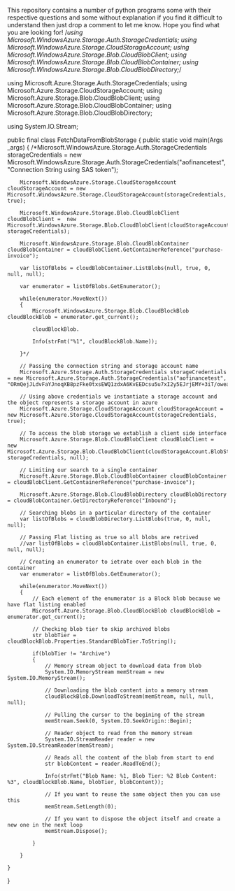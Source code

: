 This repository contains a number of python programs some with their respective questions and some without explanation if you find it difficult to understand then just drop a comment to let me know. Hope you find what you are looking for!
/*using Microsoft.WindowsAzure.Storage.Auth.StorageCredentials;
using Microsoft.WindowsAzure.Storage.CloudStorageAccount;
using Microsoft.WindowsAzure.Storage.Blob.CloudBlobClient;
using Microsoft.WindowsAzure.Storage.Blob.CloudBlobContainer;
using Microsoft.WindowsAzure.Storage.Blob.CloudBlobDirectory;*/

using Microsoft.Azure.Storage.Auth.StorageCredentials;
using Microsoft.Azure.Storage.CloudStorageAccount;
using Microsoft.Azure.Storage.Blob.CloudBlobClient;
using Microsoft.Azure.Storage.Blob.CloudBlobContainer;
using Microsoft.Azure.Storage.Blob.CloudBlobDirectory;

using System.IO.Stream;

public final class FetchDataFromBlobStorage
{
    public static void main(Args _args)
    {
        /*Microsoft.WindowsAzure.Storage.Auth.StorageCredentials storageCredentials = new Microsoft.WindowsAzure.Storage.Auth.StorageCredentials("aofinancetest", "Connection String using SAS token");

        Microsoft.WindowsAzure.Storage.CloudStorageAccount cloudStorageAccount = new Microsoft.WindowsAzure.Storage.CloudStorageAccount(storageCredentials, true);

        Microsoft.WindowsAzure.Storage.Blob.CloudBlobClient cloudBlobClient =  new Microsoft.WindowsAzure.Storage.Blob.CloudBlobClient(cloudStorageAccount.BlobStorageUri, storageCredentials);

        Microsoft.WindowsAzure.Storage.Blob.CloudBlobContainer cloudBlobContainer = cloudBlobClient.GetContainerReference("purchase-invoice");

        var listOfBlobs = cloudBlobContainer.ListBlobs(null, true, 0, null, null);

        var enumerator = listOfBlobs.GetEnumerator();

        while(enumerator.MoveNext())
        {
            Microsoft.WindowsAzure.Storage.Blob.CloudBlockBlob cloudBlockBlob = enumerator.get_current();

            cloudBlockBlob.

            Info(strFmt("%1", cloudBlockBlob.Name));

        }*/

        // Passing the connection string and storage account name
        Microsoft.Azure.Storage.Auth.StorageCredentials storageCredentials = new Microsoft.Azure.Storage.Auth.StorageCredentials("aofinancetest", "ORmQejJLdvFaYJnoqXB8pzFke0txsEWQ1zdxA6KvEEDcsu5u7xI2y5EJrjEMY+3iT/oweaekg1mY+AStWFbWMw==");

        // Using above credentials we instantiate a storage account and the object represents a storage account in azure
        Microsoft.Azure.Storage.CloudStorageAccount cloudStorageAccount = new Microsoft.Azure.Storage.CloudStorageAccount(storageCredentials, true);

        // To access the blob storage we extablish a client side interface
        Microsoft.Azure.Storage.Blob.CloudBlobClient cloudBlobClient =  new Microsoft.Azure.Storage.Blob.CloudBlobClient(cloudStorageAccount.BlobStorageUri, storageCredentials, null);

        // Limiting our search to a single container
        Microsoft.Azure.Storage.Blob.CloudBlobContainer cloudBlobContainer = cloudBlobClient.GetContainerReference("purchase-invoice");

        Microsoft.Azure.Storage.Blob.CloudBlobDirectory cloudBlobDirectory = cloudBlobContainer.GetDirectoryReference("Inbound");

        // Searching blobs in a particular directory of the container
        var listOfBlobs = cloudBlobDirectory.ListBlobs(true, 0, null, null);

        // Passing Flat listing as true so all blobs are retrived
        //var listOfBlobs = cloudBlobContainer.ListBlobs(null, true, 0, null, null);

        // Creating an enumerator to ietrate over each blob in the container
        var enumerator = listOfBlobs.GetEnumerator();

        while(enumerator.MoveNext())
        {
            // Each element of the enumerator is a Block blob because we have flat listing enabled
            Microsoft.Azure.Storage.Blob.CloudBlockBlob cloudBlockBlob = enumerator.get_current();

            // Checking blob tier to skip archived blobs
            str blobTier = cloudBlockBlob.Properties.StandardBlobTier.ToString();
            
            if(blobTier != "Archive")
            {
                // Memory stream object to download data from blob
                System.IO.MemoryStream memStream = new System.IO.MemoryStream();

                // Downloading the blob content into a memory stream
                cloudBlockBlob.DownloadToStream(memStream, null, null, null);

                // Pulling the cursor to the begining of the stream
                memStream.Seek(0, System.IO.SeekOrigin::Begin);

                // Reader object to read from the memory stream
                System.IO.StreamReader reader = new System.IO.StreamReader(memStream);

                // Reads all the content of the blob from start to end
                str blobContent = reader.ReadToEnd();

                Info(strFmt("Blob Name: %1, Blob Tier: %2 Blob Content: %3", cloudBlockBlob.Name, blobTier, blobContent));
                
                // If you want to reuse the same object then you can use this
                memStream.SetLength(0);

                // If you want to dispose the object itself and create a new one in the next loop
                memStream.Dispose();
            
            }

        }

    }

}
